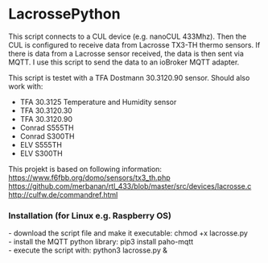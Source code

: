 # LacrossePython
This script connects to a CUL device (e.g. nanoCUL 433Mhz). Then the CUL is configured to receive data from Lacrosse TX3-TH thermo sensors.
If there is data from a Lacrosse sensor received, the data is then sent via MQTT.
I use this script to send the data to an ioBroker MQTT adapter.

This script is testet with a TFA Dostmann 30.3120.90 sensor. 
Should also work with:<br>
- TFA 30.3125 Temperature and Humidity sensor <br>
- TFA 30.3120.30<br>
- TFA 30.3120.90<br>
- Conrad S555TH<br>
- Conrad S300TH<br>
- ELV S555TH<br>
- ELV S300TH<br>

This projekt is based on following information:<br>
https://www.f6fbb.org/domo/sensors/tx3_th.php<br>
https://github.com/merbanan/rtl_433/blob/master/src/devices/lacrosse.c<br>
http://culfw.de/commandref.html

<h3>Installation (for Linux e.g. Raspberry OS)</h3>
- download the script file and make it executable: chmod +x lacrosse.py<br>
- install the MQTT python library: pip3 install paho-mqtt<br>
- execute the script with: python3 lacrosse.py &
